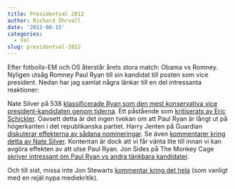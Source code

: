 ```yaml
---
title: Presidentval 2012
author: Richard Öhrvall
date: '2012-08-15'
categories:
  - Val
slug: presidentval-2012
---
```


Efter fotbolls-EM och OS återstår årets stora match: Obama vs Romney. Nyligen utsåg Romney Paul Ryan till sin kandidat till posten som vice president. Nedan har jag samlat några länkar till en del intressanta reaktioner:

Nate Silver på 538 [klassificerade Ryan som den mest konservativa vice president-kandidaten genom tiderna](http://fivethirtyeight.blogs.nytimes.com/2012/08/11/a-risky-rationale-behind-romneys-choice-of-ryan/). Ett påstående som [kritiserats av Eric Schickler](http://themonkeycage.org/blog/2012/08/12/is-paul-ryan-really-the-most-conservative-vice-presidential-nominee/). Oavsett detta är det ingen tvekan om att Paul Ryan är långt ut på högerkanten i det republikanska partiet.  Harry Jenten på Guardian [diskuterar effekterna av sådana nomineringar](http://www.guardian.co.uk/commentisfree/2012/jul/16/mitt-romney-vice-presidential-polls). Se även [kommentarer kring detta av Nate Silver](http://fivethirtyeight.blogs.nytimes.com/2012/08/14/aug-14-the-fog-of-polling-and-ryans-bounce-so-far/). Kontentan är dock att vi får vänta lite till innan vi kan avgöra effekten av att utse Paul Ryan. Jon Sides på The Monkey Cage [skriver intressant om Paul Ryan vs andra tänkbara kandidater](http://themonkeycage.org/blog/2012/08/14/paul-ryan-vs-the-what-might-have-beens/).

Och till sist, missa inte Jon Stewarts [kommentar kring det hela](http://www.thedailyshow.com/watch/mon-august-13-2012/democalypse-2012---paul-ryan-s-nomination) (som vanligt med en rejäl nypa mediekritik).
